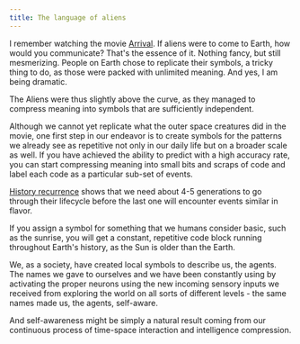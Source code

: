 ```yaml
---
title: The language of aliens
---
```


I remember watching the movie [Arrival](https://en.wikipedia.org/wiki/Arrival_(film)). If aliens were to come to Earth, how would you communicate? That's the essence of it. Nothing fancy, but still mesmerizing. People on Earth chose to replicate their symbols, a tricky thing to do, as those were packed with unlimited meaning. And yes, I am being dramatic.

The Aliens were thus slightly above the curve, as they managed to compress meaning into symbols that are sufficiently independent.

Although we cannot yet replicate what the outer space creatures did in the movie, one first step in our endeavor is to create symbols for the patterns we already see as repetitive not only in our daily life but on a broader scale as well. If you have achieved the ability to predict with a high accuracy rate, you can start compressing meaning into small bits and scraps of code and label each code as a particular sub-set of events.

[History recurrence](https://en.wikipedia.org/wiki/Historic_recurrence#:~:text=Historic%20recurrence%20is%20the%20repetition%20of%20similar%20events%20in%20history.&text=Nevertheless%2C%20while%20it%20is%20often,this%20cannot%20be%20strictly%20true.) shows that we need about 4-5 generations to go through their lifecycle before the last one will encounter events similar in flavor.

If you assign a symbol for something that we humans consider basic, such as the sunrise, you will get a constant, repetitive code block running throughout Earth's history, as the Sun is older than the Earth.

We, as a society, have created local symbols to describe us, the agents. The names we gave to ourselves and we have been constantly using by activating the proper neurons using the new incoming sensory inputs we received from exploring the world on all sorts of different levels - the same names made us, the agents, self-aware.

And self-awareness might be simply a natural result coming from our continuous process of time-space interaction and intelligence compression.
